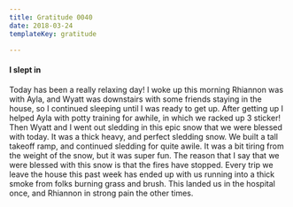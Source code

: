 ```yaml
---
title: Gratitude 0040
date: 2018-03-24
templateKey: gratitude

---
```


#### I slept in

Today has been a really relaxing day!  I woke up this morning Rhiannon was with Ayla, and Wyatt was downstairs with some friends staying in the house, so I continued sleeping until I was ready to get up.  After getting up I helped Ayla with potty training for awhile,  in which we racked up 3 sticker! Then Wyatt and I went out sledding in this epic snow that we were blessed with today.  It was a thick heavy, and perfect sledding snow.  We built a tall takeoff ramp, and continued sledding for quite awile.  It was a bit tiring from the weight of the snow, but it was super fun.  The reason that I say that we were blessed with this snow is that the fires have stopped.  Every trip we  leave the house this past week has ended up with us running into a thick smoke from folks burning grass and brush.  This landed us in the hospital once, and Rhiannon in strong pain the other times.
